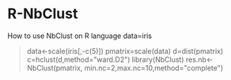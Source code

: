 # R-NbClust
How to use NbClust on R language
 data=iris
> data<-scale(iris[,-c(5)])
> pmatrix=scale(data)
> d=dist(pmatrix)
> c=hclust(d,method="ward.D2")
> library(NbClust)
> res.nb<-NbClust(pmatrix, min.nc=2,max.nc=10,method="complete")
